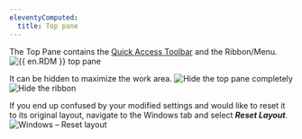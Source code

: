 ```yaml
---
eleventyComputed:
  title: Top pane
---
```

The Top Pane contains the [Quick Access Toolbar](View_QuickAccessToolbar) and the Ribbon/Menu.
![{{ en.RDM }} top pane](https://cdnweb.devolutions.net/docs/docs_en_rdm_windows_clip11408.png)

It can be hidden to maximize the work area.
![Hide the top pane completely](https://cdnweb.devolutions.net/docs/docs_en_rdm_windows_RDMWin2208.png)
![Hide the ribbon](https://cdnweb.devolutions.net/docs/docs_en_rdm_windows_RDMWin2209.png)

If you end up confused by your modified settings and would like to reset it to its original layout, navigate to the Windows tab and select ***Reset Layout***.
![Windows – Reset layout](https://cdnweb.devolutions.net/docs/docs_en_rdm_windows_RDMWin2210.png)
